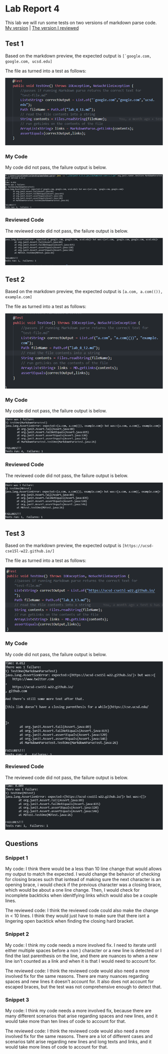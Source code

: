 # Lab Report 4

This lab we will run some tests on two versions of markdown parse code. [My version](https://github.com/JessalynWang/markdown-parse) | [The version I reviewed](https://github.com/BasilThaddeus/markdown-parse)

## Test 1

Based on the markdown preview, the expected output is ``[`google.com, google.com, ucsd.edu]``

The file as turned into a test as follows: 

![test1](images/lab4_t1_test.png)

### My Code

My code did not pass, the failure output is below.

![m1](images/lab4_t1m.png)

### Reviewed Code

The reviewed code did not pass, the failure output is below.

![m1](images/lab4_t1_r.png)

## Test 2

Based on the markdown preview, the expected output is ``[a.com, a.com(()), example.com]``

The file as turned into a test as follows: 

![test1](images/lab4_t2_test.png)

### My Code

My code did not pass, the failure output is below.

![m1](images/lab4_t2m.png)

### Reviewed Code

The reviewed code did not pass, the failure output is below.

![m1](images/lab4_t2_r.png)

## Test 3

Based on the markdown preview, the expected output is ``[https://ucsd-cse15l-w22.github.io/]``

The file as turned into a test as follows: 

![test1](images/lab4_t3_test.png)

### My Code

My code did not pass, the failure output is below.

![m1](images/lab4_t3m.png)

### Reviewed Code

The reviewed code did not pass, the failure output is below.

![m1](images/lab4_t3_r.png)

## Questions

### Snippet 1

My code: I think there would be a less than 10 line change that would allows my output to match the expected. I would change the behavior of checking for closing braces such that isntead of making sure the next character is an opening brace, i would check if the previous character was a closing brace, which would be about a one line change. Then, I would check for incomplete backticks when idenitfying links which would also be a couple lines.

The reviewed code: I think the reviewed code could also make the change in < 10 lines. I think they would just have to make sure that there isnt a lingering open backtick when finding the closing hard bracket.

### Snippet 2

My code: I think my code needs a more involved fix. I need to iterate until either multiple spaces before a non ) character or a new line is detected or I find the last parenthesis on the line, and there are nuances to when a new line isn't counted as a link and when it is that I would need to account for.

The reviewed code: I think the reviewed code would also need a more involved fix for the same reasons. There are many nuances regarding spaces and new lines it doesn't account for. It also does not account for escaped braces, but the test was not comprehensive enough to detect that.

### Snippet 3

My code: I think my code needs a more involved fix, because there are many different scenarios that arise regarding spaces and new lines, and it would take more than ten lines of code to account for that.

The reviewed code: I think the reviewed code would also need a more involved fix for the same reasons. There are a lot of different cases and scenarios taht arise regarding new lines and long texts and links, and it would take more lines of code to account for that.

